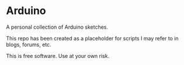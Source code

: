 # Arduino
A personal collection of Arduino sketches.

This repo has been created as a placeholder for scripts I may refer to in blogs, forums, etc.

This is free software. Use at your own risk.

